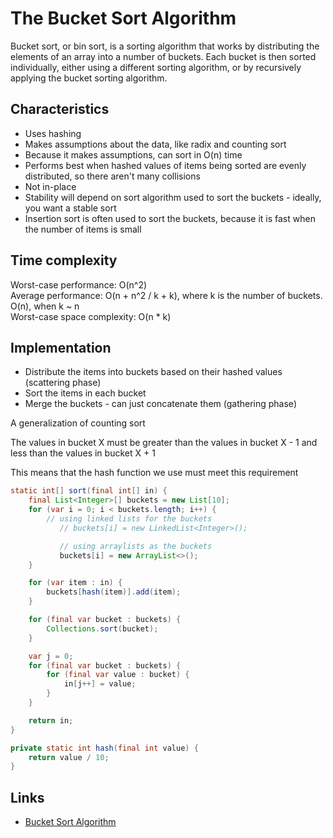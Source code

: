 # The Bucket Sort Algorithm

Bucket sort, or bin sort, is a sorting algorithm that works by distributing the elements of an array into a 
number of buckets. Each bucket is then sorted individually, either using a different sorting algorithm, or by 
recursively applying the bucket sorting algorithm. 

## Characteristics

- Uses hashing
- Makes assumptions about the data, like radix and counting sort
- Because it makes assumptions, can sort in O(n) time
- Performs best when hashed values of items being sorted are evenly distributed, so there aren't many collisions 
- Not in-place
- Stability will depend on sort algorithm used to sort the buckets - ideally, you want a stable sort
- Insertion sort is often used to sort the buckets, because it is fast when the number of items is small

## Time complexity

Worst-case performance: O(n^2)<br>
Average performance: O(n + n^2 / k + k), where k is the number of buckets. O(n), when k ~ n<br>
Worst-case space complexity: O(n * k)

## Implementation

* Distribute the items into buckets based on their hashed values (scattering phase)
* Sort the items in each bucket 
* Merge the buckets - can just concatenate them (gathering phase)

A generalization of counting sort

The values in bucket X must be greater than the values in bucket X - 1 and less than the values in bucket X + 1  

This means that the hash function we use must meet this requirement

```java
static int[] sort(final int[] in) {
    final List<Integer>[] buckets = new List[10];
    for (var i = 0; i < buckets.length; i++) {
        // using linked lists for the buckets
           // buckets[i] = new LinkedList<Integer>();

           // using arraylists as the buckets
           buckets[i] = new ArrayList<>();
    }

    for (var item : in) {
        buckets[hash(item)].add(item);
    }

    for (final var bucket : buckets) {
        Collections.sort(bucket);
    }

    var j = 0;
    for (final var bucket : buckets) {
        for (final var value : bucket) {
            in[j++] = value;
        }
    }

    return in;
}

private static int hash(final int value) {
    return value / 10;
}
```

## Links

* [Bucket Sort Algorithm](https://en.wikipedia.org/wiki/Bucket_sort)